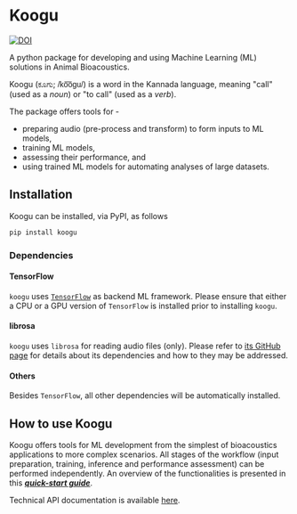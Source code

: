 Koogu
=======
[![DOI](https://zenodo.org/badge/255961543.svg)](https://zenodo.org/badge/latestdoi/255961543)

A python package for developing and using Machine Learning (ML) solutions in
Animal Bioacoustics.

Koogu (ಕೂಗು; <span style="font-family: arial,sans-serif">/ko͞ogu/</span>) is a word in the Kannada language, meaning "call" (used as a
_noun_) or "to call" (used as a _verb_).

The package offers tools for -
* preparing audio (pre-process and transform) to form inputs to ML models,
* training ML models,
* assessing their performance, and
* using trained ML models for automating analyses of large datasets.

Installation
------------

Koogu can be installed, via PyPI, as follows
```bash
pip install koogu
```

### Dependencies
#### TensorFlow
`koogu` uses [`TensorFlow`](https://www.tensorflow.org/) as backend ML framework. Please ensure that either a
CPU or a GPU version of `TensorFlow` is installed prior to installing `koogu`.
#### librosa
`koogu` uses `librosa` for reading audio files (only). Please refer to [its
GitHub page](https://github.com/librosa/librosa) for details about its
dependencies and how to they may be addressed.
#### Others
Besides `TensorFlow`, all other dependencies will be automatically installed.

How to use Koogu
----------
Koogu offers tools for ML development from the simplest of bioacoustics
applications to more complex scenarios. All stages of the workflow 
(input preparation, training, inference and performance assessment) can be performed independently.
An overview of the functionalities is presented in this ***[quick-start guide](HOWTO.md)***.

Technical API documentation is available [here](https://shyamblast.github.io/Koogu/).
